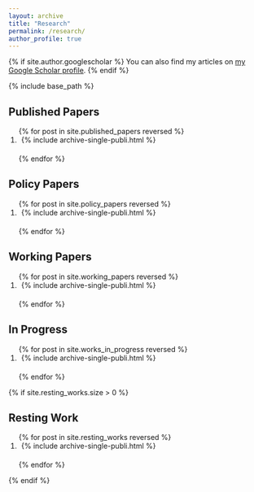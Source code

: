 ```yaml
---
layout: archive
title: "Research"
permalink: /research/
author_profile: true
---
```


{% if site.author.googlescholar %}
  You can also find my articles on <a href="{{ site.author.googlescholar }}">my Google Scholar profile</a>.
{% endif %}

{% include base_path %}

<h2>Published Papers</h2>
<ol style="padding-left: 20px;">
{% for post in site.published_papers reversed %}
  <li style="padding-left: 5px; margin-bottom: 20px;"> 
    {% include archive-single-publi.html %}
  </li>
{% endfor %}
</ol>

<h2>Policy Papers</h2>
<ol style="padding-left: 20px;">
{% for post in site.policy_papers reversed %}
  <li style="padding-left: 5px; margin-bottom: 20px;"> 
    {% include archive-single-publi.html %}
  </li>
{% endfor %}
</ol>

<h2>Working Papers</h2>
<ol style="padding-left: 20px;">
{% for post in site.working_papers reversed %}
  <li style="padding-left: 5px; margin-bottom: 20px;"> 
    {% include archive-single-publi.html %}
  </li>
{% endfor %}
</ol>

<h2>In Progress</h2>
<ol style="padding-left: 20px;">
{% for post in site.works_in_progress reversed %}
  <li style="padding-left: 5px; margin-bottom: 20px;"> 
    {% include archive-single-publi.html %} 
  </li>
{% endfor %}
</ol>

<!-- <h2>Resting Work</h2>
<ol style="padding-left: 20px;">
{% for post in site.resting_works reversed %}
  <li style="padding-left: 5px; margin-bottom: 20px;"> 
    {% include archive-single-publi.html %}
  </li>
{% endfor %}
</ol> -->

{% if site.resting_works.size > 0 %}
<h2>Resting Work</h2>
<ol style="padding-left: 20px;">
  {% for post in site.resting_works reversed %}
    <li style="padding-left: 5px; margin-bottom: 20px;"> 
      {% include archive-single-publi.html %}
    </li>
  {% endfor %}
</ol>
{% endif %}
